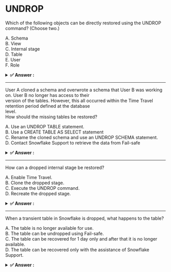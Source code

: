 # UNDROP                                                                                                                                                                                                                                                                
Which of the following objects can be directly restored using the UNDROP command? (Choose two.)                                                                                                                                                                         
                                                                                                                                                                                                                                                                        
A. Schema<br>B. View<br>C. Internal stage<br>D. Table<br>E. User<br>F. Role                                                                                                                                                                                             
                                                                                                                                                                                                                                                                        
<details>                                                                                                                                                                                                                                                               
<summary><strong>✅ Answer : </strong></summary>                                                                                                                                                                                                                        
<strong>A, D</strong>                                                                                                                                                                                                                                                   
                                                                                                                                                                                                                                                                        
The correct answer is A. Schema and D. Table. Snowflake's UNDROP command is specifically designed to                                                                                                                                                                    
restore objects that have been intentionally or unintentionally dropped. This functionality is crucial for data                                                                                                                                                         
recovery and maintaining system stability. The UNDROP operation is not applicable to every type of object                                                                                                                                                               
within Snowflake, hence limiting the correct choices.                                                                                                                                                                                                                   
Schemas, which are organizational containers for database objects like tables and views, can be restored to                                                                                                                                                             
their prior state with UNDROP. Similarly, tables, the primary data storage structures, are directly supported                                                                                                                                                           
by the UNDROP mechanism. This ensures data recovery from accidental deletion.                                                                                                                                                                                           
Views, while being database objects, are dependent on underlying tables, so they aren’t restored using                                                                                                                                                                  
UNDROP; instead, they need to be recreated if the underlying tables are restored. Internal stages, utilized for                                                                                                                                                         
data loading, do not qualify for UNDROP because their dropped data and metadata are not held in the same                                                                                                                                                                
way that database object metadata is held. Users and Roles, which control access to the Snowflake                                                                                                                                                                       
environment, also cannot be directly restored with the UNDROP command. They would require re-creation.                                                                                                                                                                  
UNDROP primarily focuses on the structural components of the data layer – schemas and tables.                                                                                                                                                                           
Authoritative Links for further research:                                                                                                                                                                                                                               
1. Snowflake Documentation on UNDROP: https://docs.snowflake.com/en/sql-reference/sql/undrop                                                                                                                                                                            
2. Snowflake Documentation on Data Recovery: https://docs.snowflake.com/en/user-guide/datarecovery                                                                                                                                                                      
</details>                                                                                                                                                                                                                                                              
                                                                                                                                                                                                                                                                        
                                                                                                                                                                                                                                                                        
---                                                                                                                                                                                                                                                                     
User A cloned a schema and overwrote a schema that User B was working on. User B no longer has access to their                                                                                                                                                          
version of the tables. However, this all occurred within the Time Travel retention period defined at the database                                                                                                                                                       
level.                                                                                                                                                                                                                                                                  
How should the missing tables be restored?                                                                                                                                                                                                                              
                                                                                                                                                                                                                                                                        
A. Use an UNDROP TABLE statement.<br>B. Use a CREATE TABLE AS SELECT statement<br>C. Rename the cloned schema and use an UNDROP SCHEMA statement.<br>D. Contact Snowflake Support to retrieve the data from Fail-safe                                                   
                                                                                                                                                                                                                                                                        
<details>                                                                                                                                                                                                                                                               
<summary><strong>✅ Answer : </strong></summary>                                                                                                                                                                                                                        
<strong>C</strong>                                                                                                                                                                                                                                                      
                                                                                                                                                                                                                                                                        
The correct method to restore the schema and its tables in this scenario is option C: Rename the cloned                                                                                                                                                                 
schema and use an UNDROP SCHEMA statement.                                                                                                                                                                                                                              
Here's why:                                                                                                                                                                                                                                                             
1. Schema Overwrite: User A's clone operation overwrote User B's schema. This means the original                                                                                                                                                                        
schema, while potentially within the Time Travel period, is effectively gone from its original name and                                                                                                                                                                 
location.                                                                                                                                                                                                                                                               
2. Time Travel Scope: Time Travel operates at the object level (schemas, tables, databases). Since the                                                                                                                                                                  
entire schema was overwritten, UNDROP SCHEMA is the most efficient and appropriate method.                                                                                                                                                                              
3. UNDROP SCHEMA: The UNDROP SCHEMA command allows you to restore a schema that has been                                                                                                                                                                                
dropped, provided it's within the Time Travel retention period. In this case, since the schema was                                                                                                                                                                      
overwritten rather than explicitly dropped, the UNDROP SCHEMA command will effectively restore                                                                                                                                                                          
the previous version of the schema, including the tables within it, by renaming the newly cloned                                                                                                                                                                        
schema first and then using UNDROP SCHEMA.                                                                                                                                                                                                                              
4. Alternative Considerations:                                                                                                                                                                                                                                          
UNDROP TABLE: An UNDROP TABLE statement wouldn't work directly because the schema itself                                                                                                                                                                                
has been replaced. You'd need to know the exact names of all the tables and restore them                                                                                                                                                                                
individually. This is much more tedious and error-prone than restoring the entire schema.                                                                                                                                                                               
CREATE TABLE AS SELECT: This is generally used to create a new table from an existing one or                                                                                                                                                                            
from a query. It does not restore a dropped table.                                                                                                                                                                                                                      
Snowflake Support/Fail-safe: Fail-safe is for disaster recovery situations and isn't intended for                                                                                                                                                                       
restoring accidentally overwritten objects within the Time Travel window. Contacting support is                                                                                                                                                                         
unnecessary in this situation.                                                                                                                                                                                                                                          
5. Efficiency: Restoring the entire schema is more efficient than restoring each table individually if a                                                                                                                                                                
whole schema was unintentionally replaced.Therefore, renaming the current cloned schema and                                                                                                                                                                             
using UNDROP SCHEMA is the most practical and direct method to recover User B's original tables                                                                                                                                                                         
and schema.                                                                                                                                                                                                                                                             
Authoritative Links:                                                                                                                                                                                                                                                    
Snowflake Time Travel: https://docs.snowflake.com/en/user-guide/data-recovery-time-travel.htmlUNDROP SCHEMA: https://docs.snowflake.com/en/sql-reference/sql/undrop-schema.html                                                                                         
</details>                                                                                                                                                                                                                                                              
                                                                                                                                                                                                                                                                        
                                                                                                                                                                                                                                                                        
---                                                                                                                                                                                                                                                                     
How can a dropped internal stage be restored?                                                                                                                                                                                                                           
                                                                                                                                                                                                                                                                        
A. Enable Time Travel.<br>B. Clone the dropped stage.<br>C. Execute the UNDROP command.<br>D. Recreate the dropped stage.                                                                                                                                               
                                                                                                                                                                                                                                                                        
<details>                                                                                                                                                                                                                                                               
<summary><strong>✅ Answer : </strong></summary>                                                                                                                                                                                                                        
<strong>D</strong>                                                                                                                                                                                                                                                      
                                                                                                                                                                                                                                                                        
The correct answer is D. Recreate the dropped stage. Here's why:                                                                                                                                                                                                        
Snowflake's Time Travel feature, while powerful, does not apply to internal stages. Time                                                                                                                                                                                
Travel primarily safeguards tables, schemas, and databases. When an internal stage is                                                                                                                                                                                   
dropped, it's not recoverable through Time Travel mechanisms. Similarly, cloning a                                                                                                                                                                                      
dropped stage is not an option, as the stage no longer exists to be cloned. The UNDROP                                                                                                                                                                                  
command is specifically designed for restoring tables, schemas, and databases that                                                                                                                                                                                      
have been dropped and is not applicable to internal stages.                                                                                                                                                                                                             
Internal stages are effectively containers for files used within Snowflake; dropping them                                                                                                                                                                               
removes the stage definition, making the associated location inaccessible. Therefore, to                                                                                                                                                                                
bring the internal stage back, it must be recreated. This involves issuing the CREATE                                                                                                                                                                                   
STAGE command, specifying the same name and configurations as the original dropped                                                                                                                                                                                      
stage. This action essentially sets up a new storage location with the same label and                                                                                                                                                                                   
properties. The files themselves, if they still exist in the underlying storage, may be                                                                                                                                                                                 
accessed via the new stage. However, remember that metadata specific to the stage is                                                                                                                                                                                    
lost when dropped.                                                                                                                                                                                                                                                      
For further information on Snowflake stages and Time Travel, refer to the official                                                                                                                                                                                      
documentation:                                                                                                                                                                                                                                                          
Snowflake Stages: https://docs.snowflake.com/en/user-guide/data-load-stages.html                                                                                                                                                                                        
Snowflake Time Travel: https://docs.snowflake.com/en/user-guide/data-timetravel.html                                                                                                                                                                                    
Snowflake UNDROP command: https://docs.snowflake.com/en/sqlreference/sql/undrop.html                                                                                                                                                                                    
The key takeaway is that dropped internal stages do not benefit from Time Travel,                                                                                                                                                                                       
UNDROP command, or cloning functionalities; recreation via CREATE STAGE is the sole                                                                                                                                                                                     
method of recovery.                                                                                                                                                                                                                                                     
</details>                                                                                                                                                                                                                                                              
                                                                                                                                                                                                                                                                        
                                                                                                                                                                                                                                                                        
---                                                                                                                                                                                                                                                                     
When a transient table in Snowflake is dropped, what happens to the table?                                                                                                                                                                                              
                                                                                                                                                                                                                                                                        
A. The table is no longer available for use.<br>B. The table can be undropped using Fail-safe.<br>C. The table can be recovered for 1 day only and after that it is no longer available.<br>D. The table can be recovered only with the assistance of Snowflake Support.
                                                                                                                                                                                                                                                                        
<details>                                                                                                                                                                                                                                                               
<summary><strong>✅ Answer : </strong></summary>                                                                                                                                                                                                                        
<strong>C</strong>                                                                                                                                                                                                                                                      
                                                                                                                                                                                                                                                                        
The Correct answer is ["C"]                                                                                                                                                                                                                                             
</details>                                                                                                                                                                                                                                                              
                                                                                                                                                                                                                                                                        
                                                                                                                                                                                                                                                                        
